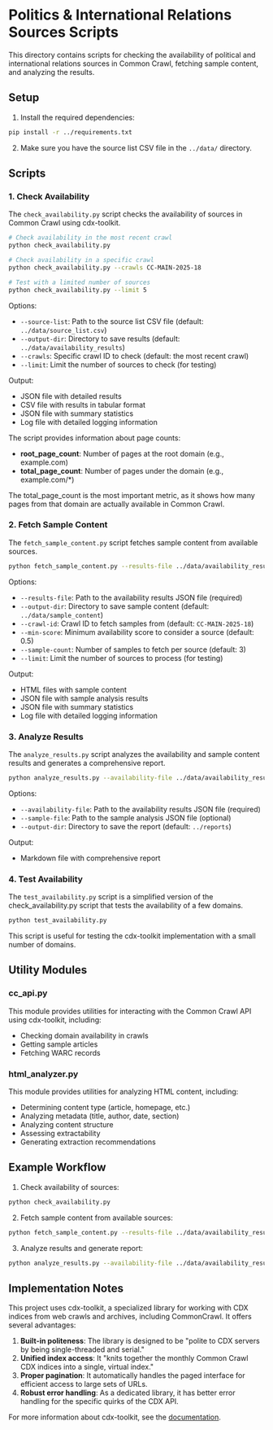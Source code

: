 # Politics & International Relations Sources Scripts

This directory contains scripts for checking the availability of political and international relations sources in Common Crawl, fetching sample content, and analyzing the results.

## Setup

1. Install the required dependencies:

```bash
pip install -r ../requirements.txt
```

2. Make sure you have the source list CSV file in the `../data/` directory.

## Scripts

### 1. Check Availability

The `check_availability.py` script checks the availability of sources in Common Crawl using cdx-toolkit.

```bash
# Check availability in the most recent crawl
python check_availability.py

# Check availability in a specific crawl
python check_availability.py --crawls CC-MAIN-2025-18

# Test with a limited number of sources
python check_availability.py --limit 5
```

Options:
- `--source-list`: Path to the source list CSV file (default: `../data/source_list.csv`)
- `--output-dir`: Directory to save results (default: `../data/availability_results`)
- `--crawls`: Specific crawl ID to check (default: the most recent crawl)
- `--limit`: Limit the number of sources to check (for testing)

Output:
- JSON file with detailed results
- CSV file with results in tabular format
- JSON file with summary statistics
- Log file with detailed logging information

The script provides information about page counts:

- **root_page_count**: Number of pages at the root domain (e.g., example.com)
- **total_page_count**: Number of pages under the domain (e.g., example.com/*)

The total_page_count is the most important metric, as it shows how many pages from that domain are actually available in Common Crawl.

### 2. Fetch Sample Content

The `fetch_sample_content.py` script fetches sample content from available sources.

```bash
python fetch_sample_content.py --results-file ../data/availability_results/availability_results_YYYYMMDD_HHMMSS.json --output-dir ../data/sample_content --crawl-id CC-MAIN-2025-18 --min-score 0.5 --sample-count 3
```

Options:
- `--results-file`: Path to the availability results JSON file (required)
- `--output-dir`: Directory to save sample content (default: `../data/sample_content`)
- `--crawl-id`: Crawl ID to fetch samples from (default: `CC-MAIN-2025-18`)
- `--min-score`: Minimum availability score to consider a source (default: 0.5)
- `--sample-count`: Number of samples to fetch per source (default: 3)
- `--limit`: Limit the number of sources to process (for testing)

Output:
- HTML files with sample content
- JSON file with sample analysis results
- JSON file with summary statistics
- Log file with detailed logging information

### 3. Analyze Results

The `analyze_results.py` script analyzes the availability and sample content results and generates a comprehensive report.

```bash
python analyze_results.py --availability-file ../data/availability_results/availability_results_YYYYMMDD_HHMMSS.json --sample-file ../data/sample_content/sample_analysis_YYYYMMDD_HHMMSS.json --output-dir ../reports
```

Options:
- `--availability-file`: Path to the availability results JSON file (required)
- `--sample-file`: Path to the sample analysis JSON file (optional)
- `--output-dir`: Directory to save the report (default: `../reports`)

Output:
- Markdown file with comprehensive report

### 4. Test Availability

The `test_availability.py` script is a simplified version of the check_availability.py script that tests the availability of a few domains.

```bash
python test_availability.py
```

This script is useful for testing the cdx-toolkit implementation with a small number of domains.

## Utility Modules

### cc_api.py

This module provides utilities for interacting with the Common Crawl API using cdx-toolkit, including:
- Checking domain availability in crawls
- Getting sample articles
- Fetching WARC records

### html_analyzer.py

This module provides utilities for analyzing HTML content, including:
- Determining content type (article, homepage, etc.)
- Analyzing metadata (title, author, date, section)
- Analyzing content structure
- Assessing extractability
- Generating extraction recommendations

## Example Workflow

1. Check availability of sources:

```bash
python check_availability.py
```

2. Fetch sample content from available sources:

```bash
python fetch_sample_content.py --results-file ../data/availability_results/availability_results_YYYYMMDD_HHMMSS.json
```

3. Analyze results and generate report:

```bash
python analyze_results.py --availability-file ../data/availability_results/availability_results_YYYYMMDD_HHMMSS.json --sample-file ../data/sample_content/sample_analysis_YYYYMMDD_HHMMSS.json
```

## Implementation Notes

This project uses cdx-toolkit, a specialized library for working with CDX indices from web crawls and archives, including CommonCrawl. It offers several advantages:

1. **Built-in politeness**: The library is designed to be "polite to CDX servers by being single-threaded and serial."
2. **Unified index access**: It "knits together the monthly Common Crawl CDX indices into a single, virtual index."
3. **Proper pagination**: It automatically handles the paged interface for efficient access to large sets of URLs.
4. **Robust error handling**: As a dedicated library, it has better error handling for the specific quirks of the CDX API.

For more information about cdx-toolkit, see the [documentation](https://github.com/cocrawler/cdx_toolkit).
